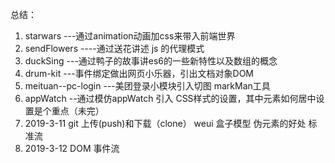 总结：
1. starwars ---通过animation动画加css来带入前端世界
2. sendFlowers ----通过送花讲述 js 的代理模式
3. duckSing ---通过鸭子的故事讲es6的一些新特性以及数组的概念
5. drum-kit ---事件绑定做出网页小乐器，引出文档对象DOM
6. meituan--pc-login ---美团登录小模块引入切图 markMan工具
7. appWatch --通过模仿appWatch 引入 CSS样式的设置，其中元素如何居中设置是个重点（未完）
8. 2019-3-11   git 上传(push)和下载（clone）
               weui 盒子模型 伪元素的好处 标准流 
9. 2019-3-12   DOM 事件流
